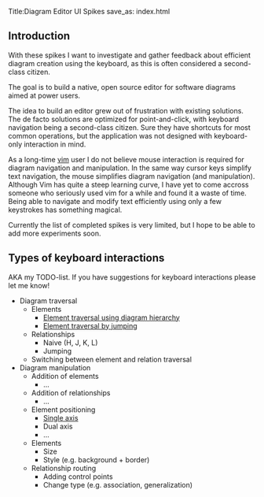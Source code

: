 Title:Diagram Editor UI Spikes
save_as: index.html

<div id="intro">
  <h2 class="main">Introduction</h2>
  <p>
    With these spikes I want to investigate and gather feedback about
    efficient diagram creation using the keyboard, as this is often
    considered a second-class citizen.
  </p>
  <p>
    The goal is to build a native, open source editor for software
    diagrams aimed at power users.
  </p>
  <p>
    The idea to build an editor grew out of frustration with existing
    solutions. The de facto solutions are optimized for point-and-click,
    with keyboard navigation being a second-class citizen. Sure they have
    shortcuts for most common operations, but the application was not
    designed with keyboard-only interaction in mind.
  </p>
  <p>
    As a long-time <a href="http://www.vim.org" >vim</a> user I do not
    believe mouse interaction is required for diagram navigation and
    manipulation. In the same way cursor keys simplify text
    navigation, the mouse simplifies diagram navigation (and
    manipulation). Although Vim has quite a steep learning curve, I
    have yet to come accross someone who seriously used vim for a
    while and found it a waste of time. Being able to navigate and
    modify text efficiently using only a few keystrokes has something
    magical.
  </p>
  <p>
    Currently the list of completed spikes is very limited, but I hope to
    be able to add more experiments soon.
  </p>
</div>

<div id="info">
  <h2>Types of keyboard interactions</h2>
  <p>
    AKA my TODO-list. If you have suggestions for keyboard interactions
    please let me know!
  </p>
  <ul class="spike-list">
    <li><span>Diagram traversal</span>
      <ul>
	<li><span>Elements</span>
	  <ul>
	    <li class="checked"><a href="navigation-hierarchy.html">Element traversal using diagram hierarchy</a></li>
	    <li class="checked"><a href="navigation-jump.html">Element traversal by jumping</a></li>
	  </ul>
	  <li><span>Relationships</span>
	    <ul>
	      <li>Naive (H, J, K, L)</li>
	      <li>Jumping</li>
	    </ul>
	  </li>
	  <li>Switching between element and relation traversal</li>
      </ul>
	</li>
	<li><span>Diagram manipulation</span>
	  <ul>
	    <li><span>Addition of elements</span><ul><li>...</li></ul></li>
	    <li><span>Addition of relationships</span><ul><li>...</li></ul></li>
	    <li><span>Element positioning</span>
	      <ul>
		<li class="checked"><a href="positioning-single-axis.html">Single axis</a></li>
		<li>Dual axis</li>
		<li>...</li>
	      </ul>
	    </li>
	    <li><span>Elements</span>
	      <ul>
		<li>Size</li>
		<li>Style (e.g. background + border)</li>
	      </ul>
	    </li>
	    <li>
	      <span>Relationship routing</span>
	      <ul>
		<li>Adding control points</li>
		<li>Change type (e.g. association, generalization)</li>
	      </ul>
	    </li>
	  </ul>
	</li>
  </ul>
</div>
